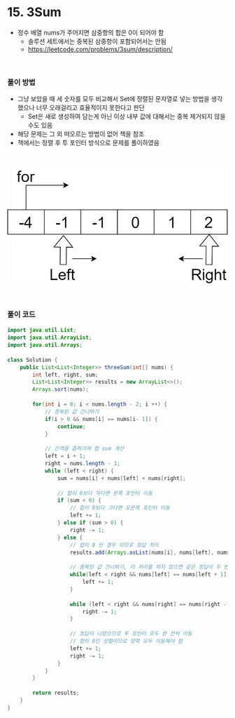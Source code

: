 # 15. 3Sum
- 정수 배열 nums가 주어지면 삼중항의 합은 0이 되어야 함
    - 솔루션 세트에서는 중복된 삼중항이 포함되어서는 안됨
    - https://leetcode.com/problems/3sum/description/

<br>

### 풀이 방법
- 그냥 보았을 때 세 숫자를 모두 비교해서 Set에 정렬된 문자열로 넣는 방법을 생각했으나 너무 오래걸리고 효율적이지 못한다고 판단
    - Set은 새로 생성하여 담는게 아닌 이상 내부 값에 대해서는 중복 제거되지 않을 수도 있음
- 해당 문제는 그 외 떠오르는 방법이 없어 책을 참조
- 책에서는 정렬 후 투 포인터 방식으로 문제를 풀이하였음

<br>

![3 Sum](../img/3sum.png)

<br>

### 풀이 코드

```java
import java.util.List;
import java.util.ArrayList;
import java.util.Arrays;

class Solution {
    public List<List<Integer>> threeSum(int[] nums) {
        int left, right, sum;
        List<List<Integer>> results = new ArrayList<>();
        Arrays.sort(nums);

        for(int i = 0; i < nums.length - 2; i ++) {
            // 중복된 값 건너뛰기
            if(i > 0 && nums[i] == nums[i- 1]) {
                continue;
            }

            // 간격을 좁혀가며 합 sum 계산
            left = i + 1;
            right = nums.length - 1;
            while (left < right) {
                sum = nums[i] + nums[left] + nums[right];

                // 합이 0보다 작다면 왼쪽 포인터 이동
                if (sum < 0) {
                    // 합이 0보다 크다면 오른쪽 포인터 이동
                    left += 1;
                } else if (sum > 0) {
                    right -= 1;
                } else {
                    // 합이 0 인 경우 이므로 정답 처리
                    results.add(Arrays.asList(nums[i], nums[left], nums[right]));

                    // 중복된 값 건너뛰기, 이 처리를 하지 않으면 같은 정답이 두 번 나올 수 있음
                    while(left < right && nums[left] == nums[left + 1]) {
                        left += 1;
                    }

                    while (left < right && nums[right] == nums[right - 1]) {
                        right -= 1;
                    }

                    // 정답이 나왔으므로 투 포인터 모두 한 칸씩 이동
                    // 합이 0인 상황이므로 양쪽 모두 이동해야 함
                    left += 1;
                    right -= 1;
                }
            }
        }

        return results;
    }
}
```